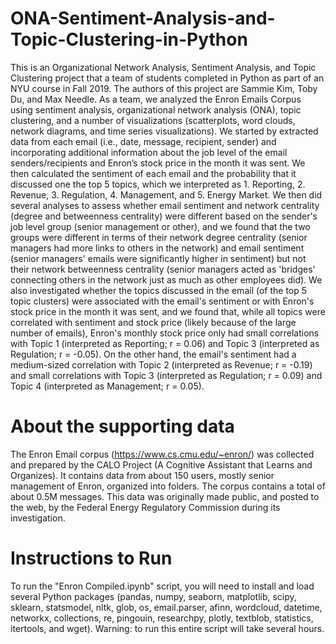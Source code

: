 # ONA-Sentiment-Analysis-and-Topic-Clustering-in-Python
This is an Organizational Network Analysis, Sentiment Analysis, and Topic Clustering project that a team of students completed in Python as part of an NYU course in Fall 2019. The authors of this project are Sammie Kim, Toby Du, and Max Needle. As a team, we analyzed the Enron Emails Corpus using sentiment analysis, organizational network analysis (ONA), topic clustering, and a number of visualizations (scatterplots, word clouds, network diagrams, and time series visualizations). We started by extracted data from each email (i.e., date, message, recipient, sender) and incorporating additional information about the job level of the email senders/recipients and Enron’s stock price in the month it was sent. We then calculated the sentiment of each email and the probability that it discussed one the top 5 topics, which we interpreted as 1. Reporting, 2. Revenue, 3. Regulation, 4. Management, and 5. Energy Market. We then did several analyses to assess whether email sentiment and network centrality (degree and betweenness centrality) were different based on the sender's job level group (senior management or other), and we found that the two groups were different in terms of their network degree centrality (senior managers had more links to others in the network) and email sentiment (senior managers' emails were significantly higher in sentiment) but not their network betweenness centrality (senior managers acted as 'bridges' connecting others in the network just as much as other employees did). We also investigated whether the topics discussed in the email (of the top 5 topic clusters) were associated with the email's sentiment or with Enron's stock price in the month it was sent, and we found that, while all topics were correlated with sentiment and stock price (likely because of the large number of emails), Enron's monthly stock price only had small correlations with Topic 1 (interpreted as Reporting; r = 0.06) and Topic 3 (interpreted as Regulation; r = -0.05). On the other hand, the email's sentiment had a medium-sized correlation with Topic 2 (interpreted as Revenue; r = -0.19) and small correlations with Topic 3 (interpreted as Regulation; r = 0.09) and Topic 4 (interpreted as Management; r = 0.05).

# About the supporting data
The Enron Email corpus (https://www.cs.cmu.edu/~enron/) was collected and prepared by the CALO Project (A Cognitive Assistant that Learns and Organizes). It contains data from about 150 users, mostly senior management of Enron, organized into folders. The corpus contains a total of about 0.5M messages. This data was originally made public, and posted to the web, by the Federal Energy Regulatory Commission during its investigation.

# Instructions to Run
To run the "Enron Compiled.ipynb" script, you will need to install and load several Python packages (pandas, numpy, seaborn, matplotlib, scipy, sklearn, statsmodel, nltk, glob, os, email.parser, afinn, wordcloud, datetime, networkx, collections, re, pingouin, researchpy, plotly, textblob, statistics, itertools, and wget). Warning: to run this entire script will take several hours.
